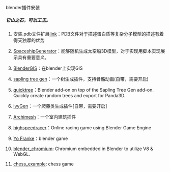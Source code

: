 blender插件安装
##### 它山之石，可以工玉。

1. 安装.pdb文件扩展[link](https://wiki.blender.org/index.php/Extensions:2.6/Py/Scripts/Import-Export/PDB)：PDB文件对于描述蛋白质等复杂分子模型的描述有着得天独厚的优势

2. [SpaceshipGenerator](https://github.com/a1studmuffin/SpaceshipGenerator)：能够随机生成太空船3D模型，对于实现用脚本实现展示具有重要意义。

3. [BlenderGIS](https://github.com/domlysz/BlenderGIS)：在blender上实现GIS

4. [sapling tree gen](https://github.com/abpy/improved-sapling-tree-generator)：一个树生成插件，支持骨骼动画(自带，需要开启)

5. [quicktree](https://github.com/wolfgangp/quicktree)：Blender add-on on top of the Sapling Tree Gen add-on. Quickly create random trees and export for Panda3D. 

6. [ivyGen](https://github.com/ivygen/ivygen)：一个爬藤类生成插件[自带，需要开启]

7. [Archimesh]()：一个室内建筑插件

8. [highspeedracer](https://github.com/eliemichel/highspeedracer)：Online racing game using Blender Game Engine 

9. [Yo Franke](https://apricot.blender.org/)：blender game

10. [blender_chromium](https://github.com/armory3d/blender_chromium): Chromium embedded in Blender to utilize V8 & WebGL.

11. [chess_example](https://github.com/armory3d/chess_example):  chess game
